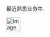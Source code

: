 最近熟悉业务中.

<img width="38" alt="image" src="https://github.com/user-attachments/assets/0871da2a-169d-467f-ae04-7901a02dd52a" />
